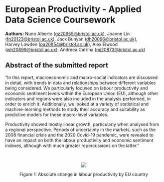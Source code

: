 # European Productivity - Applied Data Science Coursework

**Authors:** Nuno Alberto (gz20955@bristol.ac.uk), Joanne Lin (fn20123@bristol.ac.uk), Jack Bunyan (dh20096@bristol.ac.uk),<br /> Harvey Lowden (pa20854@bristol.ac.uk), Alex Elwood (wh20899@bristol.ac.uk), Andreea Catrina (mj20873@bristol.ac.uk)

## Abstract of the submitted report

"In this report, macroeconomic and macro-social indicators are discussed in detail, with trends in data and relationships between different variables being considered. We particularly focused on labour productivity and economic sentiment levels within the European Union (EU), although other indicators and regions were also included in the analysis performed, in order to enrich it. Additionally, we looked at a variety of statistical and machine-learning methods to study their accuracy and suitability as predictive models for these macro-level variables.

Productivity showed mostly linear growth, particularly when analysed from a regional perspective. Periods of uncertainty in the markets, such as the 2008 financial crisis and the 2020 Covid-19 pandemic, were revealed to have an impact on both the labour productivity and economic sentiment indexes, although with much greater repercussions on the latter."

<br />

<p align="center">
  <img src="https://user-images.githubusercontent.com/78552193/236097552-264a8134-943a-4a05-8b26-d621636b8234.jpeg" />
</p>
<p align="center">Figure 1: Absolute change in labour productivity by EU country<p align="center">
